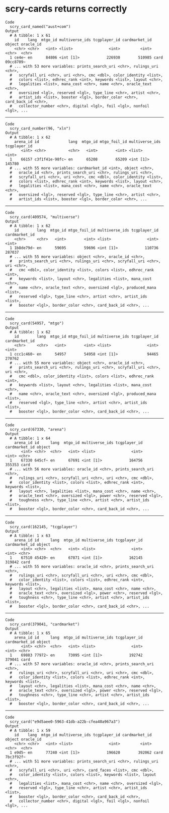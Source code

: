 # scry-cards returns correctly

    Code
      scry_card_named("aust+com")
    Output
      # A tibble: 1 x 61
        id    lang  mtgo_id multiverse_ids tcgplayer_id cardmarket_id object oracle_id
        <chr> <chr>   <int> <list>                <int>         <int> <chr>  <chr>    
      1 ce4e~ en      84806 <int [1]>            226930        510985 card   09cc8709~
      # ... with 53 more variables: prints_search_uri <chr>, rulings_uri <chr>,
      #   scryfall_uri <chr>, uri <chr>, cmc <dbl>, color_identity <list>,
      #   colors <list>, edhrec_rank <int>, keywords <list>, layout <chr>,
      #   legalities <list>, mana_cost <chr>, name <chr>, oracle_text <chr>,
      #   oversized <lgl>, reserved <lgl>, type_line <chr>, artist <chr>,
      #   artist_ids <list>, booster <lgl>, border_color <chr>, card_back_id <chr>,
      #   collector_number <chr>, digital <lgl>, foil <lgl>, nonfoil <lgl>, ...

---

    Code
      scry_card_number(96, "xln")
    Output
      # A tibble: 1 x 62
        arena_id id             lang  mtgo_id mtgo_foil_id multiverse_ids tcgplayer_id
           <int> <chr>          <chr>   <int>        <int> <list>                <int>
      1    66157 c3f1f41e-98fc~ en      65208        65209 <int [1]>            145780
      # ... with 55 more variables: cardmarket_id <int>, object <chr>,
      #   oracle_id <chr>, prints_search_uri <chr>, rulings_uri <chr>,
      #   scryfall_uri <chr>, uri <chr>, cmc <dbl>, color_identity <list>,
      #   colors <list>, edhrec_rank <int>, keywords <list>, layout <chr>,
      #   legalities <list>, mana_cost <chr>, name <chr>, oracle_text <chr>,
      #   oversized <lgl>, reserved <lgl>, type_line <chr>, artist <chr>,
      #   artist_ids <list>, booster <lgl>, border_color <chr>, ...

---

    Code
      scry_card(409574, "multiverse")
    Output
      # A tibble: 1 x 62
        id        lang  mtgo_id mtgo_foil_id multiverse_ids tcgplayer_id cardmarket_id
        <chr>     <chr>   <int>        <int> <list>                <int>         <int>
      1 1b8de79d~ en      59695        59696 <int [1]>            110736        287037
      # ... with 55 more variables: object <chr>, oracle_id <chr>,
      #   prints_search_uri <chr>, rulings_uri <chr>, scryfall_uri <chr>, uri <chr>,
      #   cmc <dbl>, color_identity <list>, colors <list>, edhrec_rank <int>,
      #   keywords <list>, layout <chr>, legalities <list>, mana_cost <chr>,
      #   name <chr>, oracle_text <chr>, oversized <lgl>, produced_mana <list>,
      #   reserved <lgl>, type_line <chr>, artist <chr>, artist_ids <list>,
      #   booster <lgl>, border_color <chr>, card_back_id <chr>, ...

---

    Code
      scry_card(54957, "mtgo")
    Output
      # A tibble: 1 x 62
        id        lang  mtgo_id mtgo_foil_id multiverse_ids tcgplayer_id cardmarket_id
        <chr>     <chr>   <int>        <int> <list>                <int>         <int>
      1 ccc1c460~ en      54957        54958 <int [1]>             94465        270762
      # ... with 55 more variables: object <chr>, oracle_id <chr>,
      #   prints_search_uri <chr>, rulings_uri <chr>, scryfall_uri <chr>, uri <chr>,
      #   cmc <dbl>, color_identity <list>, colors <list>, edhrec_rank <int>,
      #   keywords <list>, layout <chr>, legalities <list>, mana_cost <chr>,
      #   name <chr>, oracle_text <chr>, oversized <lgl>, produced_mana <list>,
      #   reserved <lgl>, type_line <chr>, artist <chr>, artist_ids <list>,
      #   booster <lgl>, border_color <chr>, card_back_id <chr>, ...

---

    Code
      scry_card(67330, "arena")
    Output
      # A tibble: 1 x 64
        arena_id id     lang  mtgo_id multiverse_ids tcgplayer_id cardmarket_id object
           <int> <chr>  <chr>   <int> <list>                <int>         <int> <chr> 
      1    67330 645cf~ en      67691 <int [1]>            164756        355353 card  
      # ... with 56 more variables: oracle_id <chr>, prints_search_uri <chr>,
      #   rulings_uri <chr>, scryfall_uri <chr>, uri <chr>, cmc <dbl>,
      #   color_identity <list>, colors <list>, edhrec_rank <int>, keywords <list>,
      #   layout <chr>, legalities <list>, mana_cost <chr>, name <chr>,
      #   oracle_text <chr>, oversized <lgl>, power <chr>, reserved <lgl>,
      #   toughness <chr>, type_line <chr>, artist <chr>, artist_ids <list>,
      #   booster <lgl>, border_color <chr>, card_back_id <chr>, ...

---

    Code
      scry_card(162145, "tcgplayer")
    Output
      # A tibble: 1 x 63
        arena_id id     lang  mtgo_id multiverse_ids tcgplayer_id cardmarket_id object
           <int> <chr>  <chr>   <int> <list>                <int>         <int> <chr> 
      1    67510 45420~ en      67871 <int [1]>            162145        319842 card  
      # ... with 55 more variables: oracle_id <chr>, prints_search_uri <chr>,
      #   rulings_uri <chr>, scryfall_uri <chr>, uri <chr>, cmc <dbl>,
      #   color_identity <list>, colors <list>, edhrec_rank <int>, keywords <list>,
      #   layout <chr>, legalities <list>, mana_cost <chr>, name <chr>,
      #   oracle_text <chr>, oversized <lgl>, power <chr>, reserved <lgl>,
      #   toughness <chr>, type_line <chr>, artist <chr>, artist_ids <list>,
      #   booster <lgl>, border_color <chr>, card_back_id <chr>, ...

---

    Code
      scry_card(379041, "cardmarket")
    Output
      # A tibble: 1 x 65
        arena_id id     lang  mtgo_id multiverse_ids tcgplayer_id cardmarket_id object
           <int> <chr>  <chr>   <int> <list>                <int>         <int> <chr> 
      1    69883 77972~ en      73095 <int [1]>            192742        379041 card  
      # ... with 57 more variables: oracle_id <chr>, prints_search_uri <chr>,
      #   rulings_uri <chr>, scryfall_uri <chr>, uri <chr>, cmc <dbl>,
      #   color_identity <list>, colors <list>, edhrec_rank <int>, keywords <list>,
      #   layout <chr>, legalities <list>, mana_cost <chr>, name <chr>,
      #   oracle_text <chr>, oversized <lgl>, power <chr>, reserved <lgl>,
      #   toughness <chr>, type_line <chr>, artist <chr>, artist_ids <list>,
      #   booster <lgl>, border_color <chr>, card_back_id <chr>, ...

---

    Code
      scry_card("e9d5aee0-5963-41db-a22b-cfea40a967a3")
    Output
      # A tibble: 1 x 59
        id    lang  mtgo_id multiverse_ids tcgplayer_id cardmarket_id object oracle_id
        <chr> <chr>   <int> <list>                <int>         <int> <chr>  <chr>    
      1 e9d5~ en      77240 <int [1]>            196620        392062 card   7bc3f92f~
      # ... with 51 more variables: prints_search_uri <chr>, rulings_uri <chr>,
      #   scryfall_uri <chr>, uri <chr>, card_faces <list>, cmc <dbl>,
      #   color_identity <list>, colors <list>, keywords <list>, layout <chr>,
      #   legalities <list>, mana_cost <chr>, name <chr>, oversized <lgl>,
      #   reserved <lgl>, type_line <chr>, artist <chr>, artist_ids <list>,
      #   booster <lgl>, border_color <chr>, card_back_id <chr>,
      #   collector_number <chr>, digital <lgl>, foil <lgl>, nonfoil <lgl>, ...

